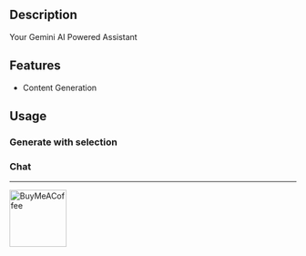 ## Description

Your Gemini AI Powered Assistant

## Features

- Content Generation

## Usage

### **Generate with selection**


### **Chat**

---

[<img src="https://cdn.buymeacoffee.com/buttons/v2/default-yellow.png" alt="BuyMeACoffee" width="100">](https://www.buymeacoffee.com/eatgrass)
